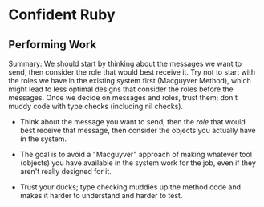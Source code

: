 # Confident Ruby

## Performing Work

Summary: We should start by thinking about the messages we want to send, then
consider the role that would best receive it. Try not to start with the roles we
have in the existing system first (Macguyver Method), which might lead to less
optimal designs that consider the roles before the messages. Once we decide on
messages and roles, trust them; don't muddy code with type checks (including nil
checks).

- Think about the message you want to send, then the _role_ that would best
  receive that message, then consider the objects you actually have in the
  system.

- The goal is to avoid a "Macguyver" approach of making whatever tool (objects)
  you have available in the system work for the job, even if they aren't really
  designed for it.

- Trust your ducks; type checking muddies up the method code and makes it harder
  to understand and harder to test.

